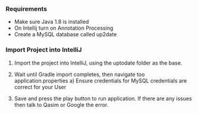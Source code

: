 ### Requirements 
- Make sure Java 1.8 is installed
- On Intellij turn on Annotation Processing
- Create a MySQL database called up2date

### Import Project into IntelliJ

1. Import the project into IntelliJ, using the uptodate folder as the base.
2. Wait until Gradle import completes, then navigate too application.properties
  a) Ensure credentials for MySQL credentials are correct for your User
  
3. Save and press the play button to run application. If there are any issues then talk to Qasim or Google the error.
